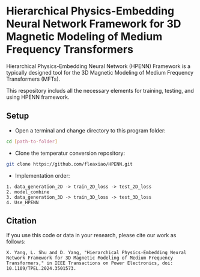 # Hierarchical Physics-Embedding Neural Network Framework for 3D Magnetic Modeling of Medium Frequency Transformers

Hierarchical Physics-Embedding Neural Network (HPENN) Framework is a typically designed tool for the 3D Magnetic Modeling of Medium Frequency Transformers (MFTs).

This respository includs all the necessary elements for training, testing, and using HPENN framework.

## Setup
- Open a terminal and change directory to this program folder:
```bash
cd [path-to-folder]
```
- Clone the temperatur conversion repository:
```bash
git clone https://github.com/fleaxiao/HPENN.git
```
- Implementation order:
```
1. data_generation_2D -> train_2D_loss -> test_2D_loss
2. model_combine
3. data_generation_3D -> train_3D_loss -> test_3D_loss
4. Use_HPENN
```
## Citation
If you use this code or data in your research, please cite our work as follows:
```
X. Yang, L. Shu and D. Yang, "Hierarchical Physics-Embedding Neural Network Framework for 3D Magnetic Modeling of Medium Frequency Transformers," in IEEE Transactions on Power Electronics, doi: 10.1109/TPEL.2024.3501573.
```
